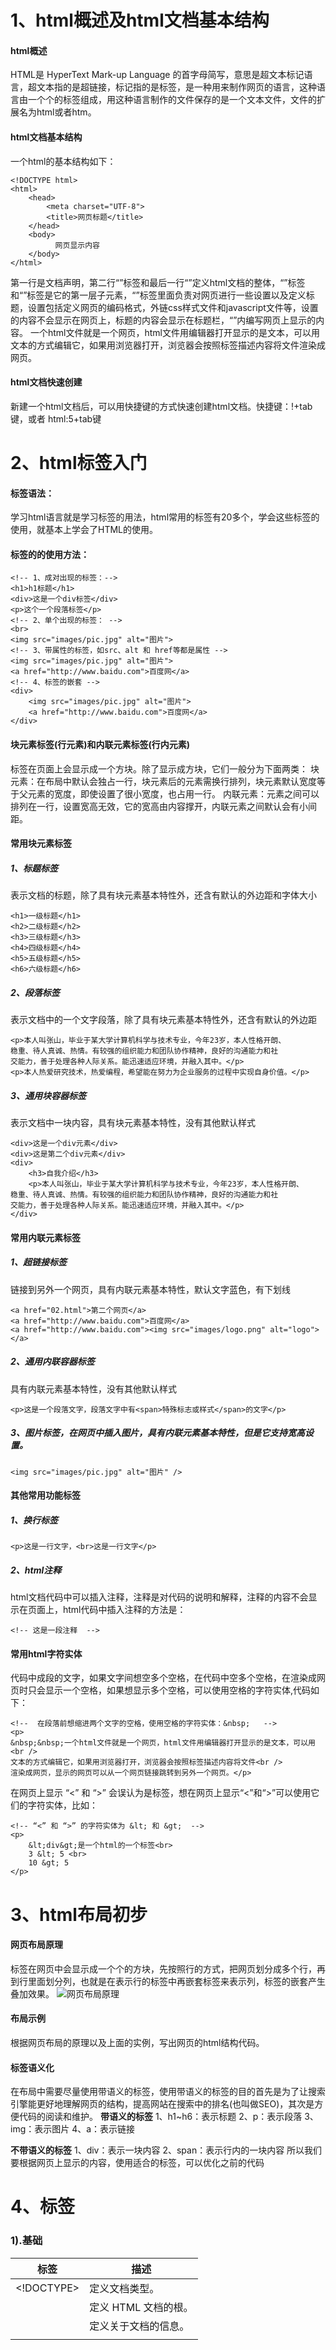 # 1、html概述及html文档基本结构

#### html概述

HTML是 HyperText Mark-up Language 的首字母简写，意思是超文本标记语言，超文本指的是超链接，标记指的是标签，是一种用来制作网页的语言，这种语言由一个个的标签组成，用这种语言制作的文件保存的是一个文本文件，文件的扩展名为html或者htm。

#### html文档基本结构

一个html的基本结构如下：

```
<!DOCTYPE html>
<html>
    <head>            
        <meta charset="UTF-8">
        <title>网页标题</title>
    </head>
    <body>
          网页显示内容
    </body>
</html>
```

第一行是文档声明，第二行“<html>”标签和最后一行“</html>”定义html文档的整体，“<head>”标签和“<body>”标签是它的第一层子元素，“<head>”标签里面负责对网页进行一些设置以及定义标题，设置包括定义网页的编码格式，外链css样式文件和javascript文件等，设置的内容不会显示在网页上，标题的内容会显示在标题栏，“<body>”内编写网页上显示的内容。
一个html文件就是一个网页，html文件用编辑器打开显示的是文本，可以用文本的方式编辑它，如果用浏览器打开，浏览器会按照标签描述内容将文件渲染成网页。

#### html文档快速创建

新建一个html文档后，可以用快捷键的方式快速创建html文档。快捷键：!+tab键，或者 html:5+tab键

# 2、html标签入门

#### 标签语法：

学习html语言就是学习标签的用法，html常用的标签有20多个，学会这些标签的使用，就基本上学会了HTML的使用。

#### 标签的的使用方法：

```
<!-- 1、成对出现的标签：-->
<h1>h1标题</h1>
<div>这是一个div标签</div>
<p>这个一个段落标签</p>
<!-- 2、单个出现的标签： -->
<br>
<img src="images/pic.jpg" alt="图片">
<!-- 3、带属性的标签，如src、alt 和 href等都是属性 -->
<img src="images/pic.jpg" alt="图片">
<a href="http://www.baidu.com">百度网</a>
<!-- 4、标签的嵌套 -->
<div>
    <img src="images/pic.jpg" alt="图片">
    <a href="http://www.baidu.com">百度网</a>
</div>
```

#### 块元素标签(行元素)和内联元素标签(行内元素)

标签在页面上会显示成一个方块。除了显示成方块，它们一般分为下面两类：
块元素：在布局中默认会独占一行，块元素后的元素需换行排列，块元素默认宽度等于父元素的宽度，即使设置了很小宽度，也占用一行。
内联元素：元素之间可以排列在一行，设置宽高无效，它的宽高由内容撑开，内联元素之间默认会有小间距。

#### 常用块元素标签

##### 1、标题标签

表示文档的标题，除了具有块元素基本特性外，还含有默认的外边距和字体大小

```
<h1>一级标题</h1>
<h2>二级标题</h2>
<h3>三级标题</h3>
<h4>四级标题</h4>
<h5>五级标题</h5>
<h6>六级标题</h6>
```

##### 2、段落标签

表示文档中的一个文字段落，除了具有块元素基本特性外，还含有默认的外边距

```
<p>本人叫张山，毕业于某大学计算机科学与技术专业，今年23岁，本人性格开朗、
稳重、待人真诚、热情。有较强的组织能力和团队协作精神，良好的沟通能力和社
交能力，善于处理各种人际关系。能迅速适应环境，并融入其中。</p>
<p>本人热爱研究技术，热爱编程，希望能在努力为企业服务的过程中实现自身价值。</p>
```

##### 3、通用块容器标签

表示文档中一块内容，具有块元素基本特性，没有其他默认样式

```
<div>这是一个div元素</div>
<div>这是第二个div元素</div>
<div>
    <h3>自我介绍</h3>
    <p>本人叫张山，毕业于某大学计算机科学与技术专业，今年23岁，本人性格开朗、
稳重、待人真诚、热情。有较强的组织能力和团队协作精神，良好的沟通能力和社
交能力，善于处理各种人际关系。能迅速适应环境，并融入其中。</p>
</div>
```

#### 常用内联元素标签

##### 1、超链接标签

链接到另外一个网页，具有内联元素基本特性，默认文字蓝色，有下划线

```
<a href="02.html">第二个网页</a>
<a href="http://www.baidu.com">百度网</a>
<a href="http://www.baidu.com"><img src="images/logo.png" alt="logo"></a>
```

##### 2、通用内联容器标签

具有内联元素基本特性，没有其他默认样式

```
<p>这是一个段落文字，段落文字中有<span>特殊标志或样式</span>的文字</p>
```

##### 3、图片标签，在网页中插入图片，具有内联元素基本特性，但是它支持宽高设置。

```
<img src="images/pic.jpg" alt="图片" />
```

#### 其他常用功能标签

##### 1、换行标签

```
<p>这是一行文字，<br>这是一行文字</p>
```

##### 2、html注释

html文档代码中可以插入注释，注释是对代码的说明和解释，注释的内容不会显示在页面上，html代码中插入注释的方法是：

```
<!-- 这是一段注释  -->
```

#### 常用html字符实体

代码中成段的文字，如果文字间想空多个空格，在代码中空多个空格，在渲染成网页时只会显示一个空格，如果想显示多个空格，可以使用空格的字符实体,代码如下：

```
<!--  在段落前想缩进两个文字的空格，使用空格的字符实体：&nbsp;   -->
<p>
&nbsp;&nbsp;一个html文件就是一个网页，html文件用编辑器打开显示的是文本，可以用<br />
文本的方式编辑它，如果用浏览器打开，浏览器会按照标签描述内容将文件<br />
渲染成网页，显示的网页可以从一个网页链接跳转到另外一个网页。</p>
```

在网页上显示 “<” 和 “>” 会误认为是标签，想在网页上显示“<”和“>”可以使用它们的字符实体，比如：

```
<!-- “<” 和 “>” 的字符实体为 &lt; 和 &gt;  -->
<p>
    &lt;div&gt;是一个html的一个标签<br>
    3 &lt; 5 <br>
    10 &gt; 5
</p>
```

# 3、html布局初步

#### 网页布局原理

标签在网页中会显示成一个个的方块，先按照行的方式，把网页划分成多个行，再到行里面划分列，也就是在表示行的标签中再嵌套标签来表示列，标签的嵌套产生叠加效果。
![网页布局原理](layout_theory-1710855927341-1.jpg)

#### 布局示例

根据网页布局的原理以及上面的实例，写出网页的html结构代码。

#### 标签语义化

在布局中需要尽量使用带语义的标签，使用带语义的标签的目的首先是为了让搜索引擎能更好地理解网页的结构，提高网站在搜索中的排名(也叫做SEO)，其次是方便代码的阅读和维护。
**带语义的标签**
1、h1~h6：表示标题
2、p：表示段落
3、img：表示图片
4、a：表示链接

**不带语义的标签**
1、div：表示一块内容
2、span：表示行内的一块内容
所以我们要根据网页上显示的内容，使用适合的标签，可以优化之前的代码

# 4、标签

### 1).基础

| 标签         | 描述                 |
| ------------ | -------------------- |
| <!DOCTYPE>   | 定义文档类型。       |
| <html>       | 定义 HTML 文档的根。 |
| <head>       | 定义关于文档的信息。 |
| <title>      | 定义文档的标题。     |
| <body>       | 定义文档的主体。     |
| <h1> to <h6> | 定义 HTML 标题。     |
| <p>          | 定义段落。           |
| <br>         | 定义简单的折行。     |
| <hr>         | 定义内容的主题变化。 |
| <!--...-->   | 定义注释。           |

### 2).格式化

| **标签**     | **描述**                                                     |
| ------------ | ------------------------------------------------------------ |
| <acronym>    | HTML5 中不支持。请使用 <abbr> 代替。定义首字母缩略词。       |
| <abbr>       | 定义缩写词或首字母缩略词。                                   |
| <address>    | 定义文档作者或拥有者的联系信息。                             |
| <b>          | 定义粗体文本。                                               |
| <bdi>        | 定义文本的文本方向，使其脱离其周围文本的方向设置。           |
| <bdo>        | 定义文字方向。                                               |
| <big>        | HTML5 中不支持。请使用 CSS 代替。定义大号文本。              |
| <blockquote> | 定义长的引用。                                               |
| <center>     | HTML5 中不支持。请使用 CSS 代替。定义居中的文本。            |
| <cite>       | 定义作品的标题。                                             |
| <code>       | 定义一段计算机代码。                                         |
| <del>        | 定义已从文档中删除的文本。                                   |
| <dfn>        | 规定要在内容中定义的术语。                                   |
| <em>         | 定义强调文本。                                               |
| <font>       | HTML5 中不支持。请使用 CSS 代替。定义文字的字体、尺寸和颜色。 |
| <i>          | 定义以不同的语气或情态表达的文本部分。                       |
| <ins>        | 定义已插入到文档中的文本。                                   |
| <kbd>        | 定义键盘输入。                                               |
| <mark>       | 定义应标记或突出显示的文本。                                 |
| <meter>      | 定义已知范围内的仪表。                                       |
| <pre>        | 定义预格式文本。                                             |
| <progress>   | 定义任务进度。                                               |
| <q>          | 定义短的引用。                                               |
| <rp>         | 定义在不支持 ruby 注释的浏览器中显示的内容。                 |
| <rt>         | 定义字符的解释/发音（针对东亚印刷术）。                      |
| <ruby>       | 定义 ruby 注释（针对东亚印刷术）。                           |
| <s>          | 定义不再正确的文本。                                         |
| <samp>       | 定义计算机程序的样本输出。                                   |
| <small>      | 定义小号文本。                                               |
| <strike>     | HTML5 中不支持。请使用 <del> 或 <s> 代替。定义加删除线文本。 |
| <strong>     | 定义重要的文本。                                             |
| <sup>        | 定义上标文本。                                               |
| <sub>        | 定义下标文本。                                               |
| <template>   | 定义用作容纳页面加载时隐藏内容的容器。                       |
| <time>       | 定义日期/时间。                                              |
| <tt>         | HTML5 中不支持。请使用 CSS 代替。定义打字机文本。            |
| <u>          | 定义未明确表达且样式与普通文本不同的文本。                   |
| <var>        | 定义变量。                                                   |
| <wbr>        | 定义可能的换行符。                                           |

### 3).表单和输入

| **标签**   | **描述**                           |
| ---------- | ---------------------------------- |
| <form>     | 定义供用户输入的 HTML 表单。       |
| <input>    | 定义输入控件。                     |
| <textarea> | 定义多行的文本输入控件。           |
| <button>   | 定义可点击的按钮。                 |
| <select>   | 定义下拉列表。                     |
| <optgroup> | 定义下拉列表列表中相关选项的分组。 |
| <option>   | 定义下拉列表中的选项。             |
| <label>    | 定义 input 元素 的标注。           |
| <fieldset> | 对表单中的相关元素进行分组。       |
| <legend>   | 定义 fieldset  元素 的标题。       |
| <datalist> | 规定输入控件的预定义选项列表。     |
| <output>   | 定义计算的结果。                   |

### 4).框架

| **标签**   | **描述**                                             |
| ---------- | ---------------------------------------------------- |
| <frame>    | HTML5 中不支持。定义框架集的窗口或框架。             |
| <frameset> | HTML5 中不支持。定义框架集。                         |
| <noframes> | HTML5 中不支持。定义针对不支持框架的用户的替代内容。 |
| <iframe>   | 定义内联框架。                                       |

### 5).图像

| 标签         | 描述                                             |
| ------------ | ------------------------------------------------ |
| <img>        | 定义图像。                                       |
| <map>        | 定义图像映射。                                   |
| <area>       | 定义图像地图内部的区域。                         |
| <canvas>     | 用于通过脚本（通常是  JavaScript）动态绘制图形。 |
| <figcaption> | 定义 figure 元素 的标题。                        |
| <figure>     | 规定自包含的内容。                               |
| <picture>    | 定义多个图像资源的容器。                         |
| <svg>        | 定义 SVG 图形的容器。                            |

### 6).音频/视频

| 标签     | 描述                                                         |
| -------- | ------------------------------------------------------------ |
| <audio>  | 定义嵌入的声音内容。                                         |
| <source> | 定义媒体元素（如 <video>、<audio> 和 <picture>）的多个媒体资源。 |
| <track>  | 定义用在媒体播放器中的文本轨道。                             |
| <video>  | 定义嵌入的视频内容。                                         |

### 7).链接

| 标签   | 描述                                             |
| ------ | ------------------------------------------------ |
| <a>    | 定义超链接。                                     |
| <link> | 定义文档与外部资源的关系（最常用于链接样式表）。 |
| <nav>  | 定义导航链接。                                   |

### 8).列表

| 标签   | 描述                                            |
| ------ | ----------------------------------------------- |
| <menu> | 定义无序列表。                                  |
| <ul>   | 定义无序列表。                                  |
| <ol>   | 定义有序列表。                                  |
| <li>   | 定义列表的项目。                                |
| <dir>  | HTML5 中不支持。请使用 CSS 代替。定义目录列表。 |
| <dl>   | 定义描述列表。                                  |
| <dt>   | 定义描述列表中的术语/名称。                     |
| <dd>   | 定义描述列表中术语的描述/值。                   |

### 9).表格

| 标签       | 描述                                   |
| ---------- | -------------------------------------- |
| <table>    | 定义表格                               |
| <caption>  | 定义表格标题。                         |
| <th>       | 定义表格中的表头单元格。               |
| <tr>       | 定义表格中的行。                       |
| <td>       | 定义表格中的单元。                     |
| <thead>    | 定义表格中的表头内容。                 |
| <tbody>    | 定义表格中的主体内容。                 |
| <tfoot>    | 定义表格中的表注内容（脚注）。         |
| <col>      | 规定 <colgroup>  元素 中每列的列属性。 |
| <colgroup> | 规定表格中供格式化的列组。             |

### 10)样式和语义

| 标签      | 描述                                 |
| --------- | ------------------------------------ |
| <style>   | 定义文档的样式信息。                 |
| <div>     | 定义文档中的节（片段）。             |
| <span>    | 定义文本的一部分，或文档的一部分。   |
| <header>  | 定义文档或小节的页眉。               |
| <hgroup>  | 定义标题和相关内容。                 |
| <footer>  | 定义文档或小节的页脚。               |
| <main>    | 定义文档的主要内容。                 |
| <section> | 定义文档中的一个部分。               |
| <search>  | 定义搜索部分。                       |
| <article> | 定义文章。                           |
| <aside>   | 定义页面内容之外的内容。             |
| <details> | 定义用户可查看或隐藏的其他详细信息。 |
| <dialog>  | 定义对话框或窗口。                   |
| <summary> | 定义  <details> 元素的可见标题。     |
| <data>    | 添加给定内容的机器可读的翻译。       |

### 11).元信息

| 标签       | 描述                                                         |
| ---------- | ------------------------------------------------------------ |
| <head>     | 包含文档的元数据/信息。                                      |
| <meta>     | 定义关于 HTML 文档的元数据。                                 |
| <base>     | 规定文档中所有相对 URL 的基准 URL 和/或目标。                |
| <basefont> | HTML5 中不支持。请使用 CSS 代替。定义文档中文本的默认字体、颜色或尺寸。 |

### 12).编程

| 标签       | 描述                                                         |
| ---------- | ------------------------------------------------------------ |
| <script>   | 定义客户端脚本。                                             |
| <noscript> | 定义针对不支持客户端脚本的用户的替代内容。                   |
| <applet>   | HTML5 中不支持。请使用 <embed> 和 <object> 代替。定义嵌入式小程序。 |
| <embed>    | 定义外部资源的容器。                                         |
| <object>   | 定义外部资源的容器。                                         |
| <param>    | 定义对象的参数。                                             |
